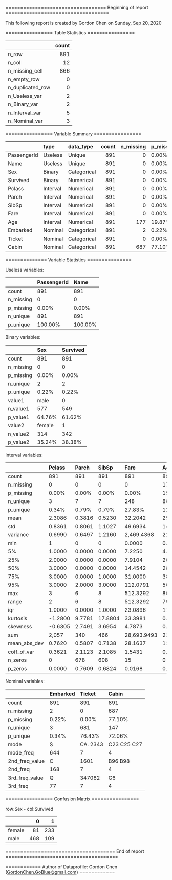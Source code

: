 ================================== Beginning of report ===================================



This following report is created by Gordon Chen on Sunday, Sep 20, 2020



================ Table Statistics ================

|                  |   count |
|:-----------------|--------:|
| n_row            |     891 |
| n_col            |      12 |
| n_missing_cell   |     866 |
| n_empty_row      |       0 |
| n_duplicated_row |       0 |
| n_Useless_var    |       2 |
| n_Binary_var     |       2 |
| n_Interval_var   |       5 |
| n_Nominal_var    |       3 |





================ Variable Summary ================

|             | type     | data_type   |   count |   n_missing | p_missing   |   n_unique | p_unique   |
|:------------|:---------|:------------|--------:|------------:|:------------|-----------:|:-----------|
| PassengerId | Useless  | Unique      |     891 |           0 | 0.00%       |        891 | 100.00%    |
| Name        | Useless  | Unique      |     891 |           0 | 0.00%       |        891 | 100.00%    |
| Sex         | Binary   | Categorical |     891 |           0 | 0.00%       |          2 | 0.22%      |
| Survived    | Binary   | Numerical   |     891 |           0 | 0.00%       |          2 | 0.22%      |
| Pclass      | Interval | Numerical   |     891 |           0 | 0.00%       |          3 | 0.34%      |
| Parch       | Interval | Numerical   |     891 |           0 | 0.00%       |          7 | 0.79%      |
| SibSp       | Interval | Numerical   |     891 |           0 | 0.00%       |          7 | 0.79%      |
| Fare        | Interval | Numerical   |     891 |           0 | 0.00%       |        248 | 27.83%     |
| Age         | Interval | Numerical   |     891 |         177 | 19.87%      |         88 | 12.32%     |
| Embarked    | Nominal  | Categorical |     891 |           2 | 0.22%       |          3 | 0.34%      |
| Ticket      | Nominal  | Categorical |     891 |           0 | 0.00%       |        681 | 76.43%     |
| Cabin       | Nominal  | Categorical |     891 |         687 | 77.10%      |        147 | 72.06%     |





============== Variable Statistics ===============



Useless variables:

|           | PassengerId   | Name    |
|:----------|:--------------|:--------|
| count     | 891           | 891     |
| n_missing | 0             | 0       |
| p_missing | 0.00%         | 0.00%   |
| n_unique  | 891           | 891     |
| p_unique  | 100.00%       | 100.00% |



Binary variables:

|           | Sex    | Survived   |
|:----------|:-------|:-----------|
| count     | 891    | 891        |
| n_missing | 0      | 0          |
| p_missing | 0.00%  | 0.00%      |
| n_unique  | 2      | 2          |
| p_unique  | 0.22%  | 0.22%      |
| value1    | male   | 0          |
| n_value1  | 577    | 549        |
| p_value1  | 64.76% | 61.62%     |
| value2    | female | 1          |
| n_value2  | 314    | 342        |
| p_value2  | 35.24% | 38.38%     |



Interval variables:

|              | Pclass   | Parch   | SibSp   | Fare        | Age         |
|:-------------|:---------|:--------|:--------|:------------|:------------|
| count        | 891      | 891     | 891     | 891         | 891         |
| n_missing    | 0        | 0       | 0       | 0           | 177         |
| p_missing    | 0.00%    | 0.00%   | 0.00%   | 0.00%       | 19.87%      |
| n_unique     | 3        | 7       | 7       | 248         | 88          |
| p_unique     | 0.34%    | 0.79%   | 0.79%   | 27.83%      | 12.32%      |
| mean         | 2.3086   | 0.3816  | 0.5230  | 32.2042     | 29.6991     |
| std          | 0.8361   | 0.8061  | 1.1027  | 49.6934     | 14.5265     |
| variance     | 0.6990   | 0.6497  | 1.2160  | 2,469.4368  | 211.0191    |
| min          | 1        | 0       | 0       | 0.0000      | 0.4200      |
| 5%           | 1.0000   | 0.0000  | 0.0000  | 7.2250      | 4.0000      |
| 25%          | 2.0000   | 0.0000  | 0.0000  | 7.9104      | 20.1250     |
| 50%          | 3.0000   | 0.0000  | 0.0000  | 14.4542     | 28.0000     |
| 75%          | 3.0000   | 0.0000  | 1.0000  | 31.0000     | 38.0000     |
| 95%          | 3.0000   | 2.0000  | 3.0000  | 112.0791    | 56.0000     |
| max          | 3        | 6       | 8       | 512.3292    | 80.0000     |
| range        | 2        | 6       | 8       | 512.3292    | 79.5800     |
| iqr          | 1.0000   | 0.0000  | 1.0000  | 23.0896     | 17.8750     |
| kurtosis     | -1.2800  | 9.7781  | 17.8804 | 33.3981     | 0.1783      |
| skewness     | -0.6305  | 2.7491  | 3.6954  | 4.7873      | 0.3891      |
| sum          | 2,057    | 340     | 466     | 28,693.9493 | 21,205.1700 |
| mean_abs_dev | 0.7620   | 0.5807  | 0.7138  | 28.1637     | 11.3229     |
| coff_of_var  | 0.3621   | 2.1123  | 2.1085  | 1.5431      | 0.4891      |
| n_zeros      | 0        | 678     | 608     | 15          | 0           |
| p_zeros      | 0.0000   | 0.7609  | 0.6824  | 0.0168      | 0.0000      |



Nominal variables:

|                | Embarked   | Ticket   | Cabin       |
|:---------------|:-----------|:---------|:------------|
| count          | 891        | 891      | 891         |
| n_missing      | 2          | 0        | 687         |
| p_missing      | 0.22%      | 0.00%    | 77.10%      |
| n_unique       | 3          | 681      | 147         |
| p_unique       | 0.34%      | 76.43%   | 72.06%      |
| mode           | S          | CA. 2343 | C23 C25 C27 |
| mode_freq      | 644        | 7        | 4           |
| 2nd_freq_value | C          | 1601     | B96 B98     |
| 2nd_freq       | 168        | 7        | 4           |
| 3rd_freq_value | Q          | 347082   | G6          |
| 3rd_freq       | 77         | 7        | 4           |





================ Confusion Matrix ================

row:Sex - col:Survived

|        |   0 |   1 |
|:-------|----:|----:|
| female |  81 | 233 |
| male   | 468 | 109 |

===================================== End of report ======================================

============ Author of Dataprofile: Gordon Chen (GordonChen.GoBlue@gmail.com) ============
